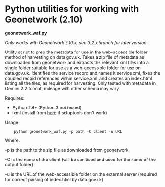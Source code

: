 # Python utilities for working with Geonetwork (2.10)

**geonetwork_waf.py**

_Only works with Geonetwork 2.10.x, see 3.2.x branch for later version_

Utility script to prep the metadata for use in the web-accessible folder method of harvesting on data.gov.uk. Takes a zip file of metadata as downloaded from geonetwork and extracts the relevant xml files into a single folder suitable for use as a web-accessible folder for use on data.gov.uk. Identifies the service record and names it service.xml, fixes the coupled record references within service.xml, and creates an index.html listing all the files, as required for harvesting. Only tested with metadata in Gemini 2.2 format, mileage with other schema may vary

Requires:

  - Python 2.6+ (Python 3 not tested)
  - lxml (install from [here](http://www.lfd.uci.edu/~gohlke/pythonlibs/#lxml) if setuptools don't work)

  Usage:

		python geonetwork_waf.py -p path -C client -u URL

  Where:

  -p is the path to the zip file as downloaded from geonetwork

  -C is the name of the client (will be sanitised and used for the name of the output folder)

  -u is the URL of the web-accessible folder on the external server (required for correct parsing of index.html by data.gov.uk)

  